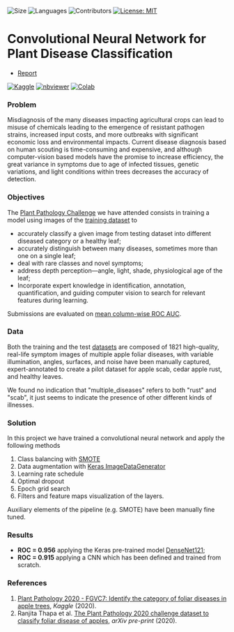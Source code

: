 ![Size](https://img.shields.io/github/repo-size/InPhyT/NeuralNetworksProject)
![Languages](https://img.shields.io/github/languages/count/InPhyT/NeuralNetworksProject)
![Contributors](https://img.shields.io/github/contributors/InPhyT/NeuralNetworksProject)
[![License: MIT](https://img.shields.io/badge/License-MIT-yellow.svg)](https://opensource.org/licenses/MIT) <br>


# Convolutional Neural Network for Plant Disease Classification 

* [Report](https://inphyt.github.io/..)

[![Kaggle](https://kaggle.com/static/images/open-in-kaggle.svg)]() [![nbviewer](https://github.com/jupyter/design/blob/master/logos/Badges/nbviewer_badge.svg)](https://nbviewer.jupyter.org/github/InPhyT/PlantDiseaseDetection/) [![Colab](https://colab.research.google.com/assets/colab-badge.svg)](https://colab.research.google.com/github/pitmonticone/AppliedDynamicalSystems/blob/master)

### Problem 
Misdiagnosis of the many diseases impacting agricultural crops can lead to misuse of chemicals leading to the emergence of resistant pathogen strains, increased input costs, and more outbreaks with significant economic loss and environmental impacts. Current disease diagnosis based on human scouting is time-consuming and expensive, and although computer-vision based models have the promise to increase efficiency, the great variance in symptoms due to age of infected tissues, genetic variations, and light conditions within trees decreases the accuracy of detection.

### Objectives
The [Plant Pathology Challenge](https://www.kaggle.com/c/plant-pathology-2020-fgvc7/overview) we have attended consists in training a model using images of the [training dataset](https://arxiv.org/abs/2004.11958) to
* accurately classify a given image from testing dataset into different diseased category or a healthy leaf; 
* accurately distinguish between many diseases, sometimes more than one on a single leaf;
* deal with rare classes and novel symptoms;
* address depth perception—angle, light, shade, physiological age of the leaf; 
* Incorporate expert knowledge in identification, annotation, quantification, and guiding computer vision to search for relevant features during learning.

Submissions are evaluated on [mean column-wise ROC AUC](https://www.kaggle.com/c/plant-pathology-2020-fgvc7/overview/evaluation).

### Data 

Both the training and the test [datasets](https://www.kaggle.com/c/plant-pathology-2020-fgvc7/data) are composed of 1821 high-quality, real-life symptom images of multiple apple foliar diseases, with variable illumination, angles, surfaces, and noise have been manually captured, expert-annotated to create a pilot dataset for apple scab, cedar apple rust, and healthy leaves. 

We found no indication that "multiple_diseases" refers to both "rust" and "scab", it just seems to indicate the presence of other different kinds of illnesses.


### Solution 
In this project we have trained a convolutional neural network and apply the following methods

1. Class balancing with [SMOTE](https://imbalanced-learn.readthedocs.io/en/stable/generated/imblearn.over_sampling.SMOTE.html)
1. Data augmentation with [Keras ImageDataGenerator](https://keras.io/api/preprocessing/image/)
1. Learning rate schedule
1. Optimal dropout
1. Epoch grid search
1. Filters and feature maps visualization of the layers.

Auxiliary elements of the pipeline (e.g. SMOTE) have been manually fine tuned.

### Results 

* **ROC = 0.956** applying the Keras pre-trained model [DenseNet121](https://keras.io/api/applications/densenet/#densenet121-function);
* **ROC = 0.915** applying a CNN which has been defined and trained from scratch. 

### References 
1. [Plant Pathology 2020 - FGVC7: Identify the category of foliar diseases in apple trees](https://www.kaggle.com/c/plant-pathology-2020-fgvc7), *Kaggle* (2020). 
1. Ranjita Thapa et al. [The Plant Pathology 2020 challenge dataset to classify foliar disease of apples](https://arxiv.org/abs/2004.11958), *arXiv pre-print* (2020). 
